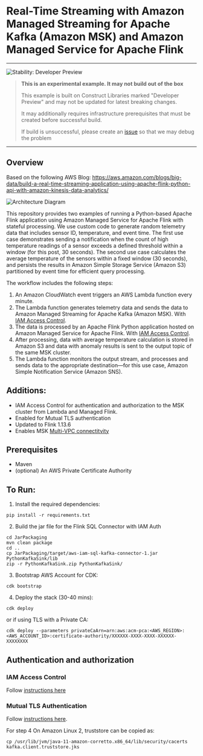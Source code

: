 
# Real-Time Streaming with Amazon Managed Streaming for Apache Kafka (Amazon MSK) and Amazon Managed Service for Apache Flink 

<!--BEGIN STABILITY BANNER-->
---

![Stability: Developer Preview](https://img.shields.io/badge/stability-Developer--Preview-important.svg?style=for-the-badge)

> **This is an experimental example. It may not build out of the box**
>
> This example is built on Construct Libraries marked "Developer Preview" and may not be updated for latest breaking changes.
>
> It may additionally requires infrastructure prerequisites that must be created before successful build.
>
> If build is unsuccessful, please create an [issue](https://github.com/aws-samples/aws-cdk-examples/issues/new) so that we may debug the problem 
---
<!--END STABILITY BANNER-->

## Overview
Based on the following AWS Blog: https://aws.amazon.com/blogs/big-data/build-a-real-time-streaming-application-using-apache-flink-python-api-with-amazon-kinesis-data-analytics/

![Architecture Diagram](https://d2908q01vomqb2.cloudfront.net/b6692ea5df920cad691c20319a6fffd7a4a766b8/2021/03/25/bdb1289-pyflink-kda-1-1.jpg
 "Resources created with CDK")

This repository provides two examples of running a Python-based Apache Flink application using Amazon Managed Service for Apache Flink with stateful processing. We use custom code to generate random telemetry data that includes sensor ID, temperature, and event time.
The first use case demonstrates sending a notification when the count of high temperature readings of a sensor exceeds a defined threshold within a window (for this post, 30 seconds).
The second use case calculates the average temperature of the sensors within a fixed window (30 seconds), and persists the results in Amazon Simple Storage Service (Amazon S3) partitioned by event time for efficient query processing.

The workflow includes the following steps:
1. An Amazon CloudWatch event triggers an AWS Lambda function every minute.
2. The Lambda function generates telemetry data and sends the data to Amazon Managed Streaming for Apache Kafka (Amazon MSK). With [IAM Access Control](https://docs.aws.amazon.com/msk/latest/developerguide/iam-access-control.html). 
3. The data is processed by an Apache Flink Python application hosted on Amazon Managed Service for Apache Flink. With [IAM Access Control](https://docs.aws.amazon.com/msk/latest/developerguide/iam-access-control.html). 
4. After processing, data with average temperature calculation is stored in Amazon S3 and data with anomaly results is sent to the output topic of the same MSK cluster.
5. The Lambda function monitors the output stream, and processes and sends data to the appropriate destination—for this use case, Amazon Simple Notification Service (Amazon SNS).

## Additions:
- IAM Access Control for authentication and authorization to the MSK cluster from Lambda and Managed Flink. 
- Enabled for Mutual TLS authentication
- Updated to Flink 1.13.6
- Enables MSK [Multi-VPC connectitvity](https://aws.amazon.com/blogs/big-data/connect-kafka-client-applications-securely-to-your-amazon-msk-cluster-from-different-vpcs-and-aws-accounts/)


## Prerequisites
- Maven 
- (optional) An AWS Private Certificate Authority 

## To Run: 
1. Install the required dependencies:
```
pip install -r requirements.txt
```

2. Build the jar file for the Flink SQL Connector with IAM Auth
```
cd JarPackaging
mvn clean package
cd ..
cp JarPackaging/target/aws-iam-sql-kafka-connector-1.jar PythonKafkaSink/lib
zip -r PythonKafkaSink.zip PythonKafkaSink/
```

3. Bootstrap AWS Account for CDK:
```
cdk bootstrap
```

4. Deploy the stack (30-40 mins):

```
cdk deploy
```

or if using TLS with a Private CA:
```
cdk deploy --parameters privateCaArn=arn:aws:acm-pca:<AWS_REGION>:<AWS_ACCOUNT_ID>:certificate-authority/XXXXXX-XXXX-XXXX-XXXXXX-XXXXXXXX
```


## Authentication and authorization
### IAM Access Control
Follow [instructions here](https://docs.aws.amazon.com/msk/latest/developerguide/iam-access-control.html#configure-clients-for-iam-access-control)

### Mutual TLS Authentication
Follow [instructions here](https://docs.aws.amazon.com/msk/latest/developerguide/msk-authentication.html#msk-authentication-client).

For step 4 On Amazon Linux 2, truststore can be copied as: 
```
cp /usr/lib/jvm/java-11-amazon-corretto.x86_64/lib/security/cacerts kafka.client.truststore.jks
```